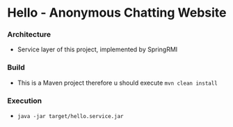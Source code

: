 # Hello - Anonymous Chatting Website

### Architecture
* Service layer of this project, implemented by SpringRMI

### Build
* This is a Maven project therefore u should execute `mvn clean install`

### Execution
* `java -jar target/hello.service.jar`
